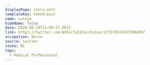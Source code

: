 ```yaml
---
displayPage: story-wall
templateKey: embed-post
name: Latoya
hideName: false
date: 2020-06-29T23:09:57.667Z
link: https://twitter.com/NCEarlyEdCo/status/1275795105472004097
occupation: Nurse
source: twitter
state: NC
tags:
  - Medical Professional
---
```

